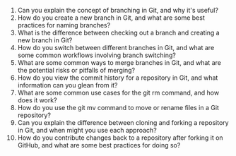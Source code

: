 1. Can you explain the concept of branching in Git, and why it's useful?
2. How do you create a new branch in Git, and what are some best practices for naming branches?
3. What is the difference between checking out a branch and creating a new branch in Git?
4. How do you switch between different branches in Git, and what are some common workflows involving branch switching?
5. What are some common ways to merge branches in Git, and what are the potential risks or pitfalls of merging?
6. How do you view the commit history for a repository in Git, and what information can you glean from it?
7. What are some common use cases for the git rm command, and how does it work?
8. How do you use the git mv command to move or rename files in a Git repository?
9. Can you explain the difference between cloning and forking a repository in Git, and when might you use each approach?
10. How do you contribute changes back to a repository after forking it on GitHub, and what are some best practices for doing so?